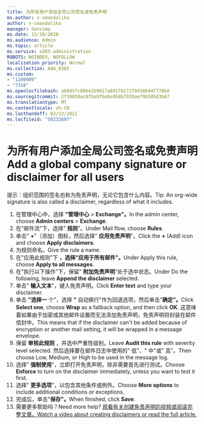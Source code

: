 ```yaml
---
title: 为所有用户添加全局公司签名或免责声明
ms.author: v-smandalika
author: v-smandalika
manager: dansimp
ms.date: 12/18/2020
ms.audience: Admin
ms.topic: article
ms.service: o365-administration
ROBOTS: NOINDEX, NOFOLLOW
localization_priority: Normal
ms.collection: Adm_O365
ms.custom:
- "1200009"
- "7310"
ms.openlocfilehash: ab0d3fc80b41b9017a6917817270438644f770b8
ms.sourcegitcommit: 2f39850ac0fba9fbeba9b8b7939ae79b505d3b67
ms.translationtype: MT
ms.contentlocale: zh-CN
ms.lasthandoff: 02/12/2021
ms.locfileid: "50232697"
---
```

# <a name="add-a-global-company-signature-or-disclaimer-for-all-users"></a><span data-ttu-id="6a517-102">为所有用户添加全局公司签名或免责声明</span><span class="sxs-lookup"><span data-stu-id="6a517-102">Add a global company signature or disclaimer for all users</span></span>

<span data-ttu-id="6a517-103">提示：组织范围的签名也称为免责声明，无论它包含什么内容。</span><span class="sxs-lookup"><span data-stu-id="6a517-103">Tip: An org-wide signature is also called a disclaimer, regardless of what it includes.</span></span>

1. <span data-ttu-id="6a517-104">在管理中心中，选择 **"管理中心**  >  **Exchange"。**</span><span class="sxs-lookup"><span data-stu-id="6a517-104">In the admin center, choose **Admin centers** > **Exchange**.</span></span>
2. <span data-ttu-id="6a517-105">在"邮件流"下，选择" **规则**"。</span><span class="sxs-lookup"><span data-stu-id="6a517-105">Under Mail flow, choose **Rules**.</span></span>
3. <span data-ttu-id="6a517-106">单击" **+**"（添加）图标，然后选择" **应用免责声明**"。</span><span class="sxs-lookup"><span data-stu-id="6a517-106">Click the **+** (Add) icon and choose **Apply disclaimers**.</span></span>
4. <span data-ttu-id="6a517-107">为规则命名。</span><span class="sxs-lookup"><span data-stu-id="6a517-107">Give the rule a name.</span></span>
5. <span data-ttu-id="6a517-108">在"应用此规则"下 **，选择"应用于所有邮件"。**</span><span class="sxs-lookup"><span data-stu-id="6a517-108">Under Apply this rule, choose **Apply to all messages**.</span></span>
6. <span data-ttu-id="6a517-109">在"执行以下操作"下，保留" **附加免责声明**"处于选中状态。</span><span class="sxs-lookup"><span data-stu-id="6a517-109">Under Do the following, leave **Append the disclaimer** selected.</span></span>
7. <span data-ttu-id="6a517-110">单击" **输入文本**"，键入免责声明。</span><span class="sxs-lookup"><span data-stu-id="6a517-110">Click **Enter text** and type your disclaimer.</span></span>
8. <span data-ttu-id="6a517-111">单击 **"选择一** 个"，选择 **"** 自动换行"作为回退选项，然后单击"**确定"。**</span><span class="sxs-lookup"><span data-stu-id="6a517-111">Click **Select one**, choose **Wrap** as a fallback option, and then click **OK**.</span></span> <span data-ttu-id="6a517-112">这意味着如果由于加密或其他邮件设置而无法添加免责声明，免责声明将封装在邮件信封中。</span><span class="sxs-lookup"><span data-stu-id="6a517-112">This means that if the disclaimer can't be added because of encryption or another mail setting, it will be wrapped in a message envelope.</span></span>
9. <span data-ttu-id="6a517-113">保留 **审核此规则** ，并选中严重性级别。</span><span class="sxs-lookup"><span data-stu-id="6a517-113">Leave **Audit this rule** with severity level selected.</span></span> <span data-ttu-id="6a517-114">然后选择要在邮件日志中使用的" 低"、" 中"或" 高"。</span><span class="sxs-lookup"><span data-stu-id="6a517-114">Then choose Low, Medium, or High to be used in the message log.</span></span>
10. <span data-ttu-id="6a517-115">选择" **强制使用**"，立即打开免责声明，除非需要首先进行测试。</span><span class="sxs-lookup"><span data-stu-id="6a517-115">Choose **Enforce** to turn on the disclaimer immediately, unless you want to test it first.</span></span>
11. <span data-ttu-id="6a517-116">选择" **更多选项**"，以包含其他条件或例外。</span><span class="sxs-lookup"><span data-stu-id="6a517-116">Choose **More options** to include additional conditions or exceptions.</span></span>
12. <span data-ttu-id="6a517-117">完成后，单击"**保存"。**</span><span class="sxs-lookup"><span data-stu-id="6a517-117">When finished, click **Save**.</span></span>
13. <span data-ttu-id="6a517-118">需要更多帮助吗？</span><span class="sxs-lookup"><span data-stu-id="6a517-118">Need more help?</span></span> [<span data-ttu-id="6a517-119">观看有关创建免责声明的视频或阅读完整文章。</span><span class="sxs-lookup"><span data-stu-id="6a517-119">Watch a video about creating disclaimers or read the full article.</span></span>](https://support.office.com/article/2d75860f-c527-4352-a7f6-73eba54c0c72?wt.mc_id=Chat_GlobalSignature)